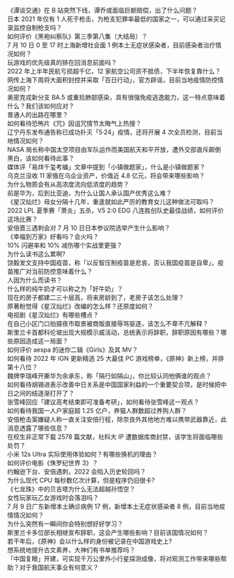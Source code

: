 《谭谈交通》在 B 站突然下线，谭乔或面临巨额赔偿，出了什么问题？  
日本 2021 年仅有 1 人死于枪击，为枪支犯罪率最低的国家之一，可以通过采买记录监控自制枪支吗？  
如何评价《黑袍纠察队》第三季第八集（大结局）？  
7 月 10 日 0 至 17 时上海新增社会面 1 例本土无症状感染者，目前感染者治疗情况如何？  
玩游戏的优先级真的排在回消息前面吗？  
2022 年上半年民航亏损超千亿，12 家航空公司资不抵债，下半年恢复靠什么？  
网传上海下周将大面积封控并采取「百日行动」，官方辟谣，目前当地疫情防控情况如何？  
奥密克戎新分支 BA.5 或重拾肺部感染，具有很强免疫逃逸能力，这一特点意味着什么？我们该如何应对？  
普通人的出路在哪里？  
如何看待恐怖片《咒》因诅咒情节太晦气上热搜？  
辽宁丹东发布通告称已成功扑灭「5·24」疫情，还将开展 4 次全员检测，目前当地情况如何？  
NASA 局长称中国太空项目由军队运作而美国航天和平开放，遭外交部直斥颠倒黑白，该如何看待此事？  
媒体评「易烊千玺考编」文章中提到「小镇做题家」，什么是小镇做题家？  
乌克兰没收 11 家俄在乌企业资产，价值近 4.8 亿元，将会带来哪些影响？  
为什么物质会有从高浓度流向低浓度的趋势？  
前是华为，后到比亚迪，为什么让国人承认国产优秀这么难？  
《星汉灿烂》母女分隔十几年，重逢就如此严厉的教育女儿这种做法可取吗？  
2022 LPL 夏季赛「萧炎」五杀，V5 2:0 EDG 八连胜创队史最佳战绩，如何评价这场比赛？  
安倍晋三遇刺会对 7 月 10 日日本参议院选举产生什么影响？  
《幸福到万家》好看吗？会火吗？  
10% 闪避率和 10% 减伤哪个实战里更强？  
为什么读书这么累啊?  
饶毅发文支持中国疫苗，称「以反智压制疫苗是悲哀，否认我国疫苗是自卑」，疫苗推广对当前防控意味着什么？  
人因为什么而读书？  
什么样的纯牛奶才可以称之为「好牛奶」？  
现在的房子都建二三十层高，将来房龄到了，老房子该怎么处理？  
原著粉觉得《星汉灿烂》改编的怎么样？还原度如何？  
电视剧《星汉灿烂》有哪些槽点？  
在自己小区门口拍摄夜市取景被商贩直接辱骂驱逐，该怎么不卑不亢解释？  
斯里兰卡首都科伦坡出现大规模示威活动，总统表示将辞职，辞职原因有哪些？哪些原因造成这一局面？  
如何评价 aespa 的迷你二辑《Girls》及其 MV？  
如何看待 2022 年 IGN 更新精选 25 大最佳 PC 游戏榜单，《原神》新上榜，并排第十八位？  
魏牌李瑞峰开撕华为余承东，称「隔行如隔山」，你比较认同他俩谁的观点？  
如何看待胡锡进表示改善中日关系是中国国家利益的一个重要契合项，是时候把中日之间的结逐渐打开了？  
张雪峰回应「建议高考结束即可准备考研」，如何看待张雪峰这一观点？  
如何看待我国一人户家庭超 1.25 亿户，养猫人群数超过养狗人群？  
安倍枪击案嫌疑人称一直关注安倍行程，除奈良外其他地方难以携带武器靠近，此消息透露了哪些信息？  
在校生非正常下载 2578 篇文献，社科大 IP 遭数据库商封禁，该学生将面临哪些处罚？  
小米 12s Ultra 实际使用体验如何？有哪些换机的理由？  
如何评价电影《侏罗纪世界 3》？  
约翰逊下台、安倍遇刺，2022 会陷入历史轮回吗？  
为什么现代 CPU 每秒数亿次计算，但是程序仍旧很卡?  
《七龙珠》中的贝吉塔为什么无法超越孙悟空？  
女性玩家玩乙女游戏时会落泪吗？  
7 月 9 日广东新增本土确诊病例 17 例，新增本土无症状感染者 8 例，目前当地疫情情况如何？  
为什么突然有一瞬间你会特别想好好学习？  
斯里兰卡多位部长相继宣布辞职，这会产生哪些影响？目前该国情况如何？  
若干年后，《原神》会以什么样的身份被记录在中国游戏史上?  
想系统地提升古文素养，大神们有书单推荐吗？  
「中国复眼」开建，可实现千万公里外小行星探测成像，将对观测工作带来哪些帮助？对于我国航天事业有何意义？  
